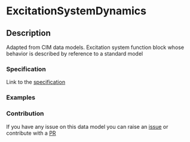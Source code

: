 # ExcitationSystemDynamics

## Description 

Adapted from CIM data models. Excitation system function block whose behavior is described by reference to a standard model
### Specification

Link to the [specification](https://smart-data-models.github.io/dataModel.EnergyCIM/ExcitationSystemDynamics/doc/spec.md)
### Examples
### Contribution

 If you have any issue on this data model you can raise an [issue](https://github.com/smart-data-models/dataModel.EnergyCIM/issues)  or contribute with a [PR](https://github.com/smart-data-models/dataModel.EnergyCIM/pulls)